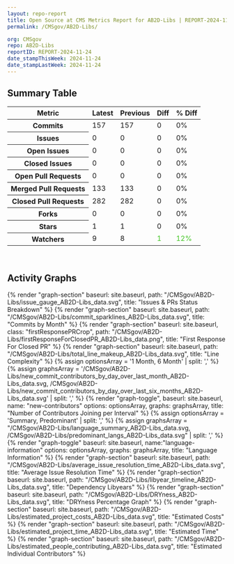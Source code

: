 ```yaml
---
layout: repo-report
title: Open Source at CMS Metrics Report for AB2D-Libs | REPORT-2024-11-24
permalink: /CMSgov/AB2D-Libs/

org: CMSgov
repo: AB2D-Libs
reportID: REPORT-2024-11-24
date_stampThisWeek: 2024-11-24
date_stampLastWeek: 2024-11-24
---
```

<div class="summary-table">
  <table class="usa-table usa-table--borderless">
    <h2> Summary Table </h2>
    <thead>
      <tr>
        <th scope="col">Metric</th>
        <th scope="col">Latest</th>
        <th scope="col">Previous</th>
        <th scope="col">Diff</th>
        <th scope="col">% Diff</th>
      </tr>
    </thead>
    <tbody>
      <tr>
        <th scope="row">Commits</th>
        <td>157</td>
        <td>157</td>
        <td style="" >0</td>
        <td style="" >0%</td>
      </tr>
      <tr>
        <th scope="row">Issues</th>
        <td>0</td>
        <td>0</td>
        <td style="" >0</td>
        <td style="" >0%</td>
      </tr>
      <tr>
        <th scope="row">Open Issues</th>
        <td>0</td>
        <td>0</td>
        <td style="" >0</td>
        <td style="" >0%</td>
      </tr>
      <tr>
        <th scope="row">Closed Issues</th>
        <td>0</td>
        <td>0</td>
        <td style="" >0</td>
        <td style="" >0%</td>
      </tr>
      <tr>
        <th scope="row">Open Pull Requests</th>
        <td>0</td>
        <td>0</td>
        <td style="" >0</td>
        <td style="" >0%</td>
      </tr>
      <tr>
        <th scope="row">Merged Pull Requests</th>
        <td>133</td>
        <td>133</td>
        <td style="" >0</td>
        <td style="" >0%</td>
      </tr>
      <tr>
        <th scope="row">Closed Pull Requests</th>
        <td>282</td>
        <td>282</td>
        <td style="" >0</td>
        <td style="" >0%</td>
      </tr>
      <tr>
        <th scope="row">Forks</th>
        <td>0</td>
        <td>0</td>
        <td style="" >0</td>
        <td style="" >0%</td>
      </tr>
      <tr>
        <th scope="row">Stars</th>
        <td>1</td>
        <td>1</td>
        <td style="" >0</td>
        <td style="" >0%</td>
      </tr>
      <tr>
        <th scope="row">Watchers</th>
        <td>9</td>
        <td>8</td>
        <td style="color: #45c527" >1</td>
        <td style="color: #45c527" >12%</td>
      </tr>
    </tbody>
  </table>
</div>
<div class="graph-container">
  <br>
  <h2>Activity Graphs</h2>
  <div class="all-graphs">
    <!--- Issues/PRs Status Breakdown Graph -->
    {% render "graph-section"  baseurl: site.baseurl, path: "/CMSgov/AB2D-Libs/issue_gauge_AB2D-Libs_data.svg", title: "Issues & PRs Status Breakdown" %}
    <!--- Contributor Activity Line Graph -->
    {% render "graph-section" baseurl: site.baseurl, path: "/CMSgov/AB2D-Libs/commit_sparklines_AB2D-Libs_data.svg", title: "Commits by Month" %}
    <!--- First Response For Closed PR Scatterplot -->
    {% render "graph-section" baseurl: site.baseurl, class: "firstResponsePRCrop", path: "/CMSgov/AB2D-Libs/firstResponseForClosedPR_AB2D-Libs_data.png", title: "First Response For Closed PR" %}
    <!--- Line Complexity Graphs -->
    {% render "graph-section" baseurl: site.baseurl, path: "/CMSgov/AB2D-Libs/total_line_makeup_AB2D-Libs_data.svg", title: "Line Complexity" %}
    <!--- New Commit Contributors by Day over Last Month and Last 6 Months -->
      {% assign optionsArray = '1 Month, 6 Month' | split: ',' %}
      {% assign graphsArray = '/CMSgov/AB2D-Libs/new_commit_contributors_by_day_over_last_month_AB2D-Libs_data.svg, /CMSgov/AB2D-Libs/new_commit_contributors_by_day_over_last_six_months_AB2D-Libs_data.svg' | split: ',' %}
      {% render "graph-toggle", baseurl: site.baseurl, name: "new-contributors" options: optionsArray, graphs: graphsArray, title: "Number of Contributors Joining per Interval" %}
    <!-- Languages Graphs - Summary + Predominant -->
    {% assign optionsArray = 'Summary, Predominant' | split: ',' %}
    {% assign graphsArray = "/CMSgov/AB2D-Libs/language_summary_AB2D-Libs_data.svg, /CMSgov/AB2D-Libs/predominant_langs_AB2D-Libs_data.svg" | split: ',' %}
    {% render "graph-toggle" baseurl: site.baseurl, name:"language-information" options: optionsArray, graphs: graphsArray, title: "Language Information" %}
    <!-- Average Issue Resolution Time -->
    {% render "graph-section" baseurl: site.baseurl, path: "/CMSgov/AB2D-Libs/average_issue_resolution_time_AB2D-Libs_data.svg", title: "Average Issue Resolution Time" %}
    <!-- Libyear Timeline Graph -->
    {% render "graph-section" baseurl: site.baseurl, path: "/CMSgov/AB2D-Libs/libyear_timeline_AB2D-Libs_data.svg", title: "Dependency Libyears" %}
    <!-- DRYness Percentages Graph -->
    {% render "graph-section" baseurl: site.baseurl, path: "/CMSgov/AB2D-Libs/DRYness_AB2D-Libs_data.svg", title: "DRYness Percentage Graph" %}
    <!-- Cost Estimate Chart -->
    {% render "graph-section" baseurl: site.baseurl, path: "/CMSgov/AB2D-Libs/estimated_project_costs_AB2D-Libs_data.svg", title: "Estimated Costs" %}
     <!-- Time Estimate Chart -->
    {% render "graph-section" baseurl: site.baseurl, path: "/CMSgov/AB2D-Libs/estimated_project_time_AB2D-Libs_data.svg", title: "Estimated Time" %}
    <!-- Contributor Estimate Chart -->
    {% render "graph-section" baseurl: site.baseurl, path: "/CMSgov/AB2D-Libs/estimated_people_contributing_AB2D-Libs_data.svg", title: "Estimated Individual Contributors" %}
</div>